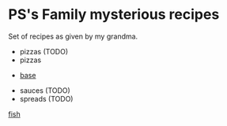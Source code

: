 # PS's Family mysterious recipes

Set of recipes as given by my grandma.

* pizzas (TODO)
* pizzas
- [base](./pizzas/base.md)
* sauces (TODO)
* spreads (TODO)

[fish](./pizza.md)
